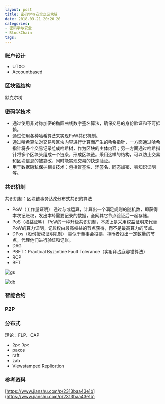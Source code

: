 ```yaml
---
layout: post
title: 密码学与安全之区块链
date: 2018-03-21 20:20:20
categories:
- 密码学与安全
- BlockChain
tags:
---
```



### 账户设计

- UTXO
- Accountbased

### 区块链结构

默克尔树

### 密码学技术

- 通过使用非对称加密的椭圆曲线数字签名算法，确保交易的身份验证和不可抵赖。
- 通过使用各种哈希算法来实现PoW共识机制。
- 通过哈希算法对交易和区块内容进行计算而产生的哈希指针，一方面通过哈希指针将多个交易记录组成哈希树，作为区块的主体内容；另一方面通过哈希指针将多个区块头组成一个链条，形成区块链。采用这样的结构，可以防止交易和区块信息的被篡改，同时能实现交易的快速验证。
- 用于数据隐私保护相关技术：包括盲签名、环签名、同态加密、零知识证明等。

### 共识机制

共识机制：区块链事务达成分布式共识的算法

- PoW（工作量证明） 通过与或运算，计算出一个满足规则的随机数，即获得本次记账权，发出本轮需要记录的数据，全网其它节点验证后一起存储。
- PoS（权益证明） PoW的一种升级共识机制，本质上是采用权益证明来代替PoW的算力证明，记账权由最高权益的节点获得，而不是最高算力的节点。
- DPos（股份授权证明机制） 类似于董事会投票，持币者投出一定数量的节点，代理他们进行验证和记账。 
- DAG
- PBFT：Practical Byzantine Fault Tolerance（实用拜占庭容错算法）  
- RCP
- BFT

![gs](https://upload-images.jianshu.io/upload_images/4582835-9f5ffc563328cf7f..png?imageMogr2/auto-orient/strip%7CimageView2/2/w/661)  

![db](https://upload-images.jianshu.io/upload_images/4582835-f71d13e7e6f00f75.png?imageMogr2/auto-orient/strip%7CimageView2/2/w/700)  

### 智能合约

### P2P

### 分布式

理论：FLP、CAP

- 2pc 3pc
- paxos
- raft
- zab
- Viewstamped Replication


### 参考资料

[https://www.jianshu.com/p/2313baa43e1b](https://www.jianshu.com/p/2313baa43e1b)  